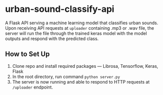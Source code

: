# urban-sound-classify-api
A Flask API serving a machine learning model that classifies urban sounds.  
Upon receiving API requests at `uploader` containing .mp3 or .wav file, the server will run the file through the trained keras model with the model outputs and respond with the predicted class.

## How to Set Up
1. Clone repo and install required packages — Librosa, Tensorflow, Keras, Flask
2. In the root directory, run command `python server.py`
3. The server is now running and able to respond to HTTP requests at `/uploader` endpoint.

